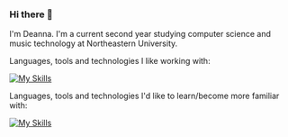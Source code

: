 ### Hi there 👋

I'm Deanna. I'm a current second year studying computer science and music technology at Northeastern University.

<!--You can find all of my computer science projects here. I've worked on back end, front end, and data science projects.-->

Languages, tools and technologies I like working with:

[![My Skills](https://skillicons.dev/icons?i=java,py,js,react,nodejs,html,css,vscode,idea,vim)](https://skillicons.dev)

Languages, tools and technologies I'd like to learn/become more familiar with:

[![My Skills](https://skillicons.dev/icons?i=c,cpp,raspberrypi,ts,mongodb,postgres,linux,nextjs,django,svelte)](https://skillicons.dev)

<!--
## Current Projects
  - Polishing up my personal website
  - Discogra.py

## Planned projects
  - Something with Raspberry Pi
-->
